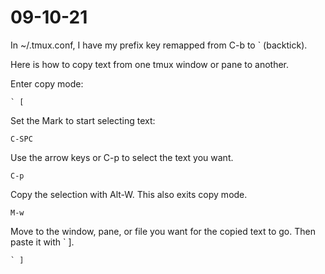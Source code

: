 # 09-10-21

In ~/.tmux.conf, I have my prefix key remapped from C-b to `
(backtick).

Here is how to copy text from one tmux window or pane to another.

Enter copy mode:

```
` [
```

Set the Mark to start selecting text:

```
C-SPC
```

Use the arrow keys or C-p to select the text you want.

```
C-p
```

Copy the selection with Alt-W. This also exits copy mode.

```
M-w
```

Move to the window, pane, or file you want for the copied text to go.
Then paste it with ` ].

```
` ]
```

